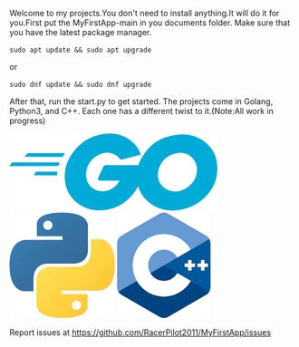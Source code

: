 Welcome to my projects.You don't need to install anything.It will do it for you.First put the MyFirstApp-main in you documents folder. Make sure that you have the latest package manager.
``` shell
sudo apt update && sudo apt upgrade
```
or
``` shell
sudo dnf update && sudo dnf upgrade
```
 After that, run the start.py to get started. The projects come in Golang, Python3, and C++. Each one has a different twist to it.(Note:All work in progress)


![go](https://github.com/RacerPilot2011/MyFirstApp/blob/main/image%20(2).png)![python](https://github.com/RacerPilot2011/MyFirstApp/blob/main/image.png)
![c++](https://github.com/RacerPilot2011/MyFirstApp/blob/main/image%20(1).png)

Report issues at https://github.com/RacerPilot2011/MyFirstApp/issues
